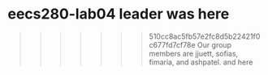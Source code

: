 # eecs280-lab04 leader was here
>>>>>>> 510cc8ac5fb57e2fc8d5b22421f0c677fd7cf78e
Our group members are jjuett, sofias, fimaria, and ashpatel.
and here

